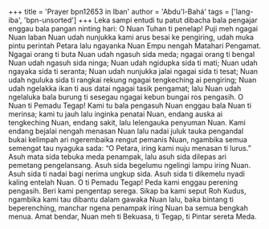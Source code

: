 +++
title = 'Prayer bpn12653 in Iban'
author = 'Abdu'l-Bahá'
tags = ['lang-iba', 'bpn-unsorted']
+++
Leka sampi entudi tu patut dibacha bala pengajar enggau bala pangan ninting hari:
 O Nuan Tuhan ti penelap! Puji meh ngagai Nuan laban
Nuan udah nunjukka kami arus besai ke pengiring, udah muka pintu perintah Petara lalu ngayanka Nuan Empu nengah Matahari Pengamat. Ngagai orang ti buta Nuan udah ngasuh sida meda; ngagai orang ti bengal Nuan udah ngasuh sida ninga; Nuan udah ngidupka sida ti mati; Nuan udah ngayaka sida ti seranta; Nuan udah nunjukka jalai ngagai sida ti tesat; Nuan udah nguluka sida ti rangkai rekung ngagai tengkeching ai pengiring; Nuan udah ngelakka ikan ti aus datai ngagai tasik pengamat; lalu Nuan udah ngelaluka bala burung ti sesegau ngagai kebun bungai ros pengasih.
O Nuan ti Pemadu Tegap! Kami tu bala pengasuh Nuan enggau bala Nuan ti merinsa; kami tu jauh lalu inginka penatai Nuan, endang auska ai tengkeching Nuan, endang sakit, lalu lelengauka penyuman Nuan. Kami endang bejalai nengah menasan Nuan lalu nadai juluk tauka pengandal bukai kelimpah ari ngerembaika rengut pemanis Nuan, ngambika semua semengat tau nyaguka sada: “O Petara, iring kami nuju menasan ti lurus.” Asuh mata sida tebuka meda penampak, lalu asuh sida dilepas ari pemetang pengelansang. Asuh sida begelumu ngelingi lampu iring Nuan. Asuh sida ti nadai bagi nerima ungkup sida. Asuh sida ti dikemelu nyadi kaling entelah Nuan.
O ti Pemadu Tegap! Peda kami enggau perening pengasih. Beri kami pengentap serega. Sikap ba kami seput Roh Kudus, ngambika kami tau dibantu dalam gawaka Nuan lalu, baka bintang ti beperenching, manchar ngena penampak iring Nuan ba semua bengkah menua.
	Amat	bendar,	Nuan	meh	ti	Bekuasa,	ti	Tegap,	ti
Pintar sereta Meda.
